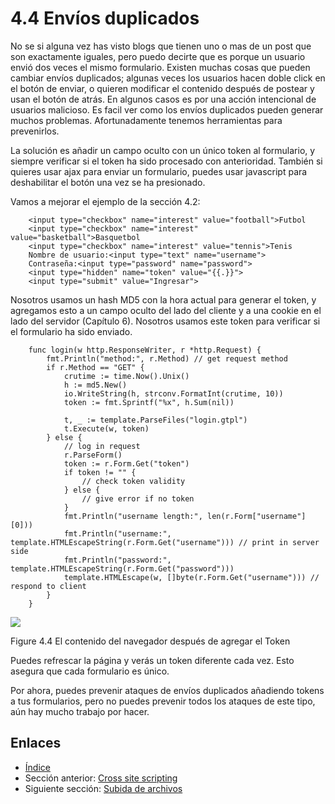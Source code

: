 # 4.4 Envíos duplicados

No se si alguna vez has visto blogs que tienen uno o mas de un post que son exactamente  iguales, pero puedo decirte que es porque un usuario envió dos veces el mismo formulario. Existen muchas cosas que pueden cambiar envíos duplicados; algunas veces los usuarios hacen doble click en el botón de enviar, o quieren modificar el contenido después de postear y usan el botón de atrás. En algunos casos es por una acción intencional de usuarios malicioso. Es facil ver como los envíos duplicados pueden generar muchos problemas. Afortunadamente tenemos herramientas para prevenirlos.

La solución es añadir un campo oculto con un único token al formulario, y siempre verificar si el token ha sido procesado con anterioridad. También si quieres usar ajax para enviar un formulario, puedes usar javascript para deshabilitar el botón una vez se ha presionado.

Vamos a mejorar el ejemplo de la sección 4.2:
```
	<input type="checkbox" name="interest" value="football">Futbol
	<input type="checkbox" name="interest" value="basketball">Basquetbol
	<input type="checkbox" name="interest" value="tennis">Tenis
	Nombre de usuario:<input type="text" name="username">
	Contraseña:<input type="password" name="password">
	<input type="hidden" name="token" value="{{.}}">
	<input type="submit" value="Ingresar">
```
Nosotros usamos un hash MD5 con la hora actual para generar el token, y agregamos esto a un campo oculto del lado del cliente y a una cookie en el lado del servidor (Capítulo 6). Nosotros usamos este token para verificar si el formulario ha sido enviado.
```
	func login(w http.ResponseWriter, r *http.Request) {
    	fmt.Println("method:", r.Method) // get request method
    	if r.Method == "GET" {
        	crutime := time.Now().Unix()
        	h := md5.New()
        	io.WriteString(h, strconv.FormatInt(crutime, 10))
        	token := fmt.Sprintf("%x", h.Sum(nil))

        	t, _ := template.ParseFiles("login.gtpl")
        	t.Execute(w, token)
    	} else {
        	// log in request
        	r.ParseForm()
        	token := r.Form.Get("token")
        	if token != "" {
        	    // check token validity
        	} else {
        	    // give error if no token
        	}
        	fmt.Println("username length:", len(r.Form["username"][0]))
        	fmt.Println("username:", template.HTMLEscapeString(r.Form.Get("username"))) // print in server side
        	fmt.Println("password:", template.HTMLEscapeString(r.Form.Get("password")))
        	template.HTMLEscape(w, []byte(r.Form.Get("username"))) // respond to client
    	}
	}
```
![](images/4.4.token.png?raw=true)

Figure 4.4 El contenido del navegador después de agregar el Token

Puedes refrescar la página y verás un token diferente cada vez. Esto asegura que cada formulario es único.

Por ahora, puedes prevenir ataques de envíos duplicados añadiendo tokens a tus formularios, pero no puedes prevenir todos los ataques de este tipo, aún hay mucho trabajo por hacer.

## Enlaces

- [Índice](preface.md)
- Sección anterior: [Cross site scripting](04.3.md)
- Siguiente sección: [Subida de archivos](04.5.md)
